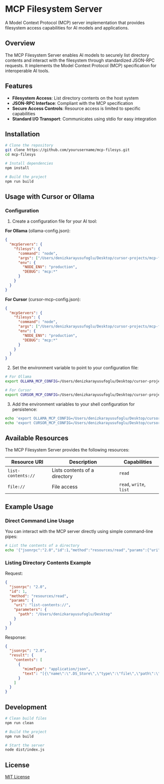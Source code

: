 # MCP Filesystem Server

A Model Context Protocol (MCP) server implementation that provides filesystem access capabilities for AI models and applications.

## Overview

The MCP Filesystem Server enables AI models to securely list directory contents and interact with the filesystem through standardized JSON-RPC requests. It implements the Model Context Protocol (MCP) specification for interoperable AI tools.

## Features

- **Filesystem Access**: List directory contents on the host system
- **JSON-RPC Interface**: Compliant with the MCP specification
- **Secure Access Controls**: Resource access is limited to specific capabilities
- **Standard I/O Transport**: Communicates using stdio for easy integration

## Installation

```bash
# Clone the repository
git clone https://github.com/yourusername/mcp-filesys.git
cd mcp-filesys

# Install dependencies
npm install

# Build the project
npm run build
```

## Usage with Cursor or Ollama

### Configuration

1. Create a configuration file for your AI tool:

**For Ollama** (ollama-config.json):
```json
{
  "mcpServers": {
    "filesys": {
      "command": "node",
      "args": ["/Users/denizkarayusufoglu/Desktop/cursor-projects/mcp-filesys/dist/index.js"],
      "env": {
        "NODE_ENV": "production",
        "DEBUG": "mcp:*"
      }
    }
  }
}
```

**For Cursor** (cursor-mcp-config.json):
```json
{
  "mcpServers": {
    "filesys": {
      "command": "node",
      "args": ["/Users/denizkarayusufoglu/Desktop/cursor-projects/mcp-filesys/dist/index.js"],
      "env": {
        "NODE_ENV": "production",
        "DEBUG": "mcp:*"
      }
    }
  }
}
```

2. Set the environment variable to point to your configuration file:

```bash
# For Ollama
export OLLAMA_MCP_CONFIG=/Users/denizkarayusufoglu/Desktop/cursor-projects/mcp-filesys/ollama-config.json

# For Cursor
export CURSOR_MCP_CONFIG=/Users/denizkarayusufoglu/Desktop/cursor-projects/mcp-filesys/cursor-mcp-config.json
```

3. Add the environment variables to your shell configuration for persistence:

```bash
echo 'export OLLAMA_MCP_CONFIG=/Users/denizkarayusufoglu/Desktop/cursor-projects/mcp-filesys/ollama-config.json' >> ~/.zshrc
echo 'export CURSOR_MCP_CONFIG=/Users/denizkarayusufoglu/Desktop/cursor-projects/mcp-filesys/cursor-mcp-config.json' >> ~/.zshrc
```

## Available Resources

The MCP Filesystem Server provides the following resources:

| Resource URI | Description | Capabilities |
|--------------|-------------|--------------|
| `list-contents://` | Lists contents of a directory | `read` |
| `file://` | File access | `read`, `write`, `list` |

## Example Usage

### Direct Command Line Usage

You can interact with the MCP server directly using simple command-line pipes:

```bash
# List the contents of a directory
echo '{"jsonrpc":"2.0","id":1,"method":"resources/read","params":{"uri":"list-contents://","parameters":{"path":"/Users"}}}' | node dist/index.js
```

### Listing Directory Contents Example

Request:
```json
{
  "jsonrpc": "2.0",
  "id": 1,
  "method": "resources/read",
  "params": {
    "uri": "list-contents://",
    "parameters": {
      "path": "/Users/denizkarayusufoglu/Desktop"
    }
  }
}
```

Response:
```json
{
  "jsonrpc": "2.0",
  "result": {
    "contents": [
      {
        "mimeType": "application/json",
        "text": "[{\"name\":\".DS_Store\",\"type\":\"file\",\"path\":\"/Users/denizkarayusufoglu/Desktop/.DS_Store\"},{\"name\":\".localized\",\"type\":\"file\",\"path\":\"/Users/denizkarayusufoglu/Desktop/.localized\"},{\"name\":\"cursor-projects\",\"type\":\"directory\",\"path\":\"/Users/denizkarayusufoglu/Desktop/cursor-projects\"}]"
      }
    ]
  }
}
```

## Development

```bash
# Clean build files
npm run clean

# Build the project
npm run build

# Start the server
node dist/index.js
```

## License

[MIT License](LICENSE) 
